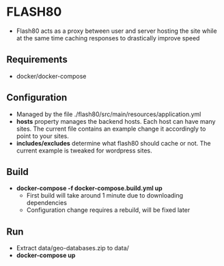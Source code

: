 # FLASH80
- Flash80 acts as a proxy between user and server hosting the site while at the same time caching responses to drastically improve speed
## Requirements
- docker/docker-compose
## Configuration
- Managed by the file ./flash80/src/main/resources/application.yml
- **hosts** property manages the backend hosts. Each host can have many sites. The current file contains an example change it accordingly to point to your sites.
- **includes/excludes** determine what flash80 should cache or not. The current example is tweaked for wordpress sites.
## Build
- **docker-compose -f docker-compose.build.yml up**
    - First build will take around 1 minute due to downloading dependencies
    - Configuration change requires a rebuild, will be fixed later
## Run
- Extract data/geo-databases.zip to data/
- **docker-compose up**